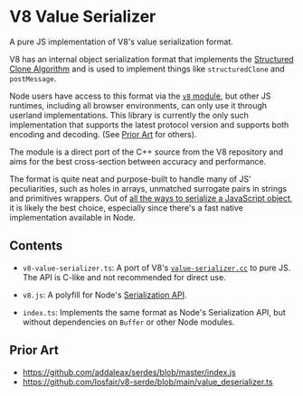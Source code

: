 # V8 Value Serializer

A pure JS implementation of V8's value serialization format.

V8 has an internal object serialization format that implements the [Structured Clone Algorithm][sca] and is used to implement things like `structuredClone` and `postMessage`.

Node users have access to this format via the [`v8` module][v8m], but other JS runtimes, including all browser environments, can only use it through userland implementations. This library is currently the only such implementation that supports the latest protocol version and supports both encoding and decoding. (See [Prior Art](#prior-art) for others).

The module is a direct port of the C++ source from the V8 repository and aims for the best cross-section between accuracy and performance. 

The format is quite neat and purpose-built to handle many of JS' peculiarities, such as holes in arrays, unmatched surrogate pairs in strings and primitives wrappers.
Out of [all the ways to serialize a JavaScript object][1], it is likely the best choice, especially since there's a fast native implementation available in Node.

[sca]: https://developer.mozilla.org/en-US/docs/Web/API/Web_Workers_API/Structured_clone_algorithm
[v8m]: https://nodejs.org/api/v8.html#serialization-api
[1]: https://qwtel.com/posts/software/how-to-serialize-a-javascript-object/

## Contents

- `v8-value-serializer.ts`: A port of V8's [`value-serializer.cc`](https://github.com/v8/v8/blob/main/src/objects/value-serializer.cc) to pure JS. The API is C-like and not recommended for direct use.

- `v8.js`: A polyfill for Node's [Serialization API](https://nodejs.org/api/v8.html#serialization-api).

- `index.ts`: Implements the same format as Node's Serialization API, but without dependencies on `Buffer` or other Node modules.

## Prior Art

- https://github.com/addaleax/serdes/blob/master/index.js
- https://github.com/losfair/v8-serde/blob/main/value_deserializer.ts

